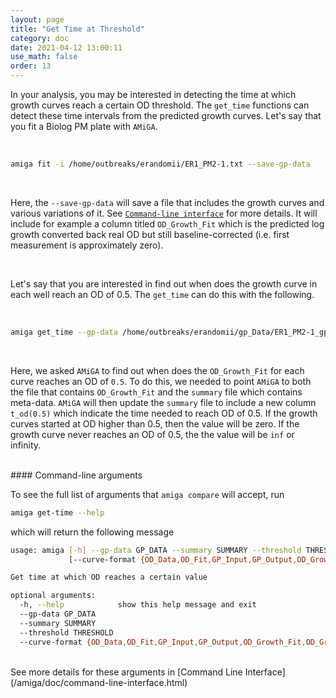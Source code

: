 ```yaml
---
layout: page
title: "Get Time at Threshold"
category: doc
date: 2021-04-12 13:00:11
use_math: false
order: 13
---
```


<!-- AMiGA is covered under the GPL-3 license -->

In your analysis, you may be interested in detecting the time at which growth curves reach a certain OD threshold. The `get_time` functions can detect these time intervals from the predicted growth curves. Let's say that you fit a Biolog PM plate with `AMiGA`. 

<br />

```bash
amiga fit -i /home/outbreaks/erandomii/ER1_PM2-1.txt --save-gp-data
```

<br />

Here, the `--save-gp-data` will save a file that includes the growth curves and various variations of it. See [`Command-line interface`](\amiga\doc\command-line-interface.html) for more details. It will include for example a column titled `OD_Growth_Fit` which is the predicted log growth converted back real OD but still baseline-corrected (i.e. first measurement is approximately zero).

<br />

Let's say that you are interested in find out when does the growth curve in each well reach an OD of 0.5. The `get_time` can do this with the following. 

<br />

```bash
amiga get_time --gp-data /home/outbreaks/erandomii/gp_Data/ER1_PM2-1_gp_data.txt --summary /home/outbreaks/erandomii/summary/ER1_PM2-1_summary.txt --threshold 0.5 --curve-format OD_Growth_Fit 
```

<br />

Here, we asked `AMiGA` to find out when does the `OD_Growth_Fit` for each curve reaches an OD of `0.5`. To do this, we needed to point `AMiGA` to both the file that contains `OD_Growth_Fit` and the `summary` file which contains meta-data. `AMiGA` will then update the `summary` file to include a new column `t_od(0.5)` which indicate the time needed to reach OD of 0.5. If the growth curves started at OD higher than 0.5, then the value will be zero. If the growth curve never reaches an OD of 0.5, the the value will be `inf` or infinity. 


<br />
#### Command-line arguments

To see the full list of arguments that `amiga compare` will accept, run

```bash
amiga get-time --help
```
which will return the following message

```bash
usage: amiga [-h] --gp-data GP_DATA --summary SUMMARY --threshold THRESHOLD
             [--curve-format {OD_Data,OD_Fit,GP_Input,GP_Output,OD_Growth_Fit,OD_Growth_Data,GP_Derivative}]

Get time at which OD reaches a certain value

optional arguments:
  -h, --help            show this help message and exit
  --gp-data GP_DATA
  --summary SUMMARY
  --threshold THRESHOLD
  --curve-format {OD_Data,OD_Fit,GP_Input,GP_Output,OD_Growth_Fit,OD_Growth_Data,GP_Derivative}
```

<br/>
See more details for these arguments in [Command Line Interface](/amiga/doc/command-line-interface.html)
